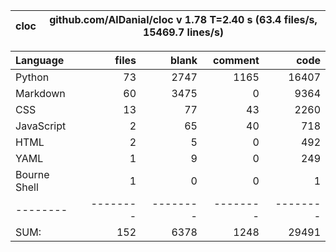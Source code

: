 cloc|github.com/AlDanial/cloc v 1.78  T=2.40 s (63.4 files/s, 15469.7 lines/s)
--- | ---

Language|files|blank|comment|code
:-------|-------:|-------:|-------:|-------:
Python|73|2747|1165|16407
Markdown|60|3475|0|9364
CSS|13|77|43|2260
JavaScript|2|65|40|718
HTML|2|5|0|492
YAML|1|9|0|249
Bourne Shell|1|0|0|1
--------|--------|--------|--------|--------
SUM:|152|6378|1248|29491
